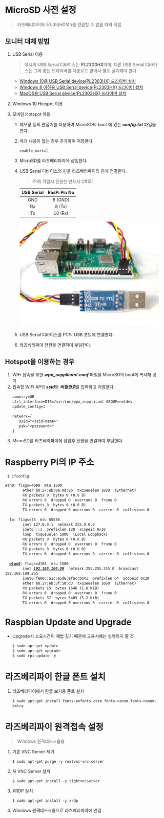 # MicroSD 사전 설정
> 라즈베리파이에 모니터(HDMI)를 연결할 수 없을 때의 작업

## 모니터 대체 방법
1. USB Serial 이용
   > 예시의 USB Serial 디바이스는 <i><b>PL2303HX</b></i>이며, 다른 USB Serial 디바이스는 그에 맞는 드라이버를 다운로드 받아서 별도 설치해야 한다.
   * [Windows 10용 USB Serial device(PL2303HX) 드라이버 설치](./210_install-Win10-Serial(PL2303HX).md)
   * [Windows 8 이하용 USB Serial device(PL2303HX) 드라이버 설치](./220_install-Win8-Serial(PL2303HX).md)
   * [MacOS용 USB Serial device(PL2303HX) 드라이버 설치](./230_install-Mac-Serial(PL2303HX).md)

2. Windows 10 Hotspot 이용

3. 모바일 Hotspot 이용

   1. 메모장 등의 편집기를 이용하여 MicroSD의 boot 에 있는 <i><b>config.txt</b></i> 파일을 연다.
   2. 아래 내용이 없는 경우 추가하여 저장한다.
      <pre><code>enable_uart=1</code></pre>
   3. MicroSD를 라즈베리파이에 삽입한다.
   4. USB Serial 디바이스의 핀을 라즈베리파이의 핀에 연결한다.
      > *주의*) 작업시 전원은 반드시 Off로!

      | USB Serial | RasPi Pin No |
      |:----------:|:------------:|
      | GND        | 6 (GND)      |
      | Rx         | 8 (Tx)       |
      | Tx         | 10 (Rx)      |
      ![USB Serial과 라즈베리파이 핀 연결도](../images/RPi/pins-usbserial-raspi.jpg)
   5. USB Serial 디바이스를 PC의 USB 포트에 연결한다.
   4. 라즈베리파이 전원을 연결하여 부팅한다.

## Hotspot을 이용하는 경우
   1. WiFi 접속을 위한 <i><b>wpa_supplicant.conf</b></i> 파일을 MicroSD의 boot에 복사해 넣기
   2. 접속할 WiFi AP의 <i><b>ssid</b></i>와 <i><b>비밀번호</b></i>를 입력하고 저장한다.
      <pre><code>country=GB
      ctrl_interface=DIR=/var/run/wpa_supplicant GROUP=netdev
      update_config=1

      network={
         ssid="&lt;ssid-name&gt;"
         psk="&lt;password&gt;"
      }</code></pre>
   3. MicroSD를 라즈베리파이에 삽입후 전원을 연결하여 부팅한다.

# Raspberry Pi의 IP 주소
  <pre><code> $ ifconfig</code></pre>
  <pre><code>eth0: flags=4099<UP,BROADCAST,MULTICAST>  mtu 1500
        ether b8:27:eb:0a:0d:86  txqueuelen 1000  (Ethernet)
        RX packets 0  bytes 0 (0.0 B)
        RX errors 0  dropped 0  overruns 0  frame 0
        TX packets 0  bytes 0 (0.0 B)
        TX errors 0  dropped 0 overruns 0  carrier 0  collisions 0

  lo: flags=73<UP,LOOPBACK,RUNNING>  mtu 65536
        inet 127.0.0.1  netmask 255.0.0.0
        inet6 ::1  prefixlen 128  scopeid 0x10<host>
        loop  txqueuelen 1000  (Local Loopback)
        RX packets 0  bytes 0 (0.0 B)
        RX errors 0  dropped 0  overruns 0  frame 0
        TX packets 0  bytes 0 (0.0 B)
        TX errors 0  dropped 0 overruns 0  carrier 0  collisions 0

  <b><i><u>wlan0</u></i></b>: flags=4163<UP,BROADCAST,RUNNING,MULTICAST>  mtu 1500
        inet <b><i><u>192.168.100.80</u></i></b>  netmask 255.255.255.0  broadcast 192.168.100.255
        inet6 fe80::a1c:e5d6:efac:b041  prefixlen 64  scopeid 0x20<link>
        ether b8:27:eb:5f:58:d3  txqueuelen 1000  (Ethernet)
        RX packets 15  bytes 1648 (1.6 KiB)
        RX errors 0  dropped 0  overruns 0  frame 0
        TX packets 37  bytes 5409 (5.2 KiB)
        TX errors 0  dropped 0 overruns 0  carrier 0  collisions 0</code></pre>

# Raspbian Update and Upgrade
  * Upgrade시 소요시간이 제법 길기 때문에 교육시에는 실행하지 말 것
    <pre><code>$ sudo apt-get update
    $ sudo apt-get upgrade
    $ sudo rpi-update -y</code></pre>

# 라즈베리파이 한글 폰트 설치
  1. 라즈베리파이에서 한글 보기용 폰트 설치
     <pre><code>$ sudo apt-get install fonts-unfonts-core fonts-nanum fonts-nanum-extra</code></pre>

# 라즈베리파이 원격접속 설정
  > Windows 원격데스크톱용
  1. 기존 VNC Server 제거
     <pre><code>$ sudo apt-get purge -y realvnc-vnc-server</code></pre>
  2. 새 VNC Server 설치
     <pre><code>$ sudo apt-get install -y tightvncserver</code></pre>
  3. XRDP 설치
     <pre><code>$ sudo apt-get install -y xrdp</code></pre>
  4. Windows 원격데스크톱으로 라즈베리파이에 연결
